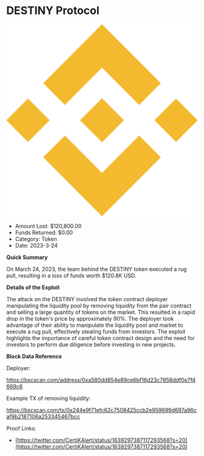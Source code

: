 # DESTINY Protocol
![DESTINY Protocol](/rektimages/DESTINY-Protocol.png)
- Amount Lost: $120,800.00
- Funds Returned: $0.00
- Category: Token
- Date: 2023-3-24

**Quick Summary**

On March 24, 2023, the team behind the DESTINY token executed a rug pull, resulting in a loss of funds worth $120.8K USD.

  


 **Details of the Exploit**

The attack on the DESTINY involved the token contract deployer manipulating the liquidity pool by removing liquidity from the pair contract and selling a large quantity of tokens on the market. This resulted in a rapid drop in the token's price by approximately 90%. The deployer took advantage of their ability to manipulate the liquidity pool and market to execute a rug pull, effectively stealing funds from investors. The exploit highlights the importance of careful token contract design and the need for investors to perform due diligence before investing in new projects.

  


 **Block Data Reference**

Deployer:

https://bscscan.com/address/0xa580dd854e89ce6bf16d23c7858ddf0e7f4669c6

Example TX of removing liquidity:

https://bscscan.com/tx/0x244e9f71efc62c7508425ccb2e959699d697a96caf9b2187106a253345467bcc


Proof Links:
- [https://twitter.com/CertiKAlert/status/1639297387117293568?s=20](https://twitter.com/CertiKAlert/status/1639297387117293568?s=20)


